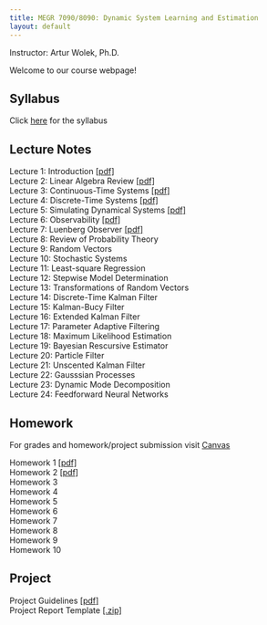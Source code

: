 ```yaml
---
title: MEGR 7090/8090: Dynamic System Learning and Estimation 
layout: default
---
```

Instructor: Artur Wolek, Ph.D.

Welcome to our course webpage!

## Syllabus
Click [here](syllabus.pdf) for the syllabus

## Lecture Notes
Lecture 1: Introduction [[pdf]](lectures/L1_Introduction.pdf)  
Lecture 2: Linear Algebra Review [[pdf]](lectures/L2_LinearAlgebraReview.pdf)  
Lecture 3: Continuous-Time Systems [[pdf]](lectures/L3_ContinuousSystems.pdf)  
Lecture 4: Discrete-Time Systems [[pdf]](lectures/L4_DiscreteSystems.pdf)  
Lecture 5: Simulating Dynamical Systems [[pdf]](lectures/L5_Simulation.pdf)    
Lecture 6: Observability [[pdf]](lectures/L6_Observability.pdf)    
Lecture 7: Luenberg Observer [[pdf]](lectures/L7_LuenbergObserver.pdf)      
Lecture 8: Review of Probability Theory  
Lecture 9: Random Vectors  
Lecture 10: Stochastic Systems  
Lecture 11: Least-square Regression    
Lecture 12: Stepwise Model Determination    
Lecture 13: Transformations of Random Vectors    
Lecture 14: Discrete-Time Kalman Filter    
Lecture 15: Kalman-Bucy Filter    
Lecture 16: Extended Kalman Filter    
Lecture 17: Parameter Adaptive Filtering    
Lecture 18: Maximum Likelihood Estimation    
Lecture 19: Bayesian Rescursive Estimator    
Lecture 20: Particle Filter    
Lecture 21: Unscented Kalman Filter    
Lecture 22: Gausssian Processes    
Lecture 23: Dynamic Mode Decomposition    
Lecture 24: Feedforward Neural Networks    

## Homework
For grades and homework/project submission visit [Canvas](https://canvas.charlotte.edu/)
  
Homework 1 [[pdf]](homework/H1.pdf)  
Homework 2 [[pdf]](homework/H2.pdf)   
Homework 3  
Homework 4  
Homework 5  
Homework 6  
Homework 7  
Homework 8  
Homework 9  
Homework 10   

## Project
Project Guidelines [[pdf]](project/project.pdf)  
Project Report Template [[.zip]](project/template.zip)

 
 
